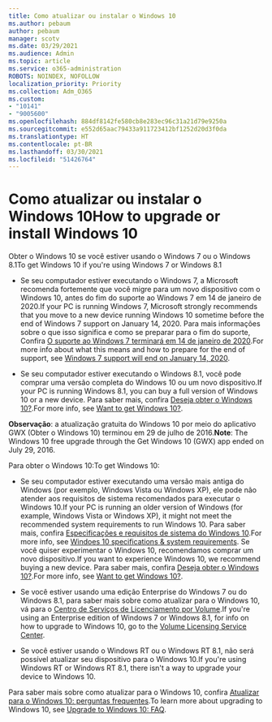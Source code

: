 ```yaml
---
title: Como atualizar ou instalar o Windows 10
ms.author: pebaum
author: pebaum
manager: scotv
ms.date: 03/29/2021
ms.audience: Admin
ms.topic: article
ms.service: o365-administration
ROBOTS: NOINDEX, NOFOLLOW
localization_priority: Priority
ms.collection: Adm_O365
ms.custom:
- "10141"
- "9005600"
ms.openlocfilehash: 884df8142fe580cb8e283ec96c31a21d79e9250a
ms.sourcegitcommit: e552d65aac79433a911723412bf1252d20d3f0da
ms.translationtype: HT
ms.contentlocale: pt-BR
ms.lasthandoff: 03/30/2021
ms.locfileid: "51426764"
---
```

# <a name="how-to-upgrade-or-install-windows-10"></a><span data-ttu-id="1d4b5-102">Como atualizar ou instalar o Windows 10</span><span class="sxs-lookup"><span data-stu-id="1d4b5-102">How to upgrade or install Windows 10</span></span>

<span data-ttu-id="1d4b5-103">Obter o Windows 10 se você estiver usando o Windows 7 ou o Windows 8.1</span><span class="sxs-lookup"><span data-stu-id="1d4b5-103">To get Windows 10 if you're using Windows 7 or Windows 8.1</span></span>

- <span data-ttu-id="1d4b5-104">Se seu computador estiver executando o Windows 7, a Microsoft recomenda fortemente que você migre para um novo dispositivo com o Windows 10, antes do fim do suporte ao Windows 7 em 14 de janeiro de 2020.</span><span class="sxs-lookup"><span data-stu-id="1d4b5-104">If your PC is running Windows 7, Microsoft strongly recommends that you move to a new device running Windows 10 sometime before the end of Windows 7 support on January 14, 2020.</span></span> <span data-ttu-id="1d4b5-105">Para mais informações sobre o que isso significa e como se preparar para o fim do suporte, Confira [O suporte ao Windows 7 terminará em 14 de janeiro de 2020](https://support.microsoft.com/help/4057281/).</span><span class="sxs-lookup"><span data-stu-id="1d4b5-105">For more info about what this means and how to prepare for the end of support, see [Windows 7 support will end on January 14, 2020](https://support.microsoft.com/help/4057281/).</span></span>

- <span data-ttu-id="1d4b5-106">Se seu computador estiver executando o Windows 8.1, você pode comprar uma versão completa do Windows 10 ou um novo dispositivo.</span><span class="sxs-lookup"><span data-stu-id="1d4b5-106">If your PC is running Windows 8.1, you can buy a full version of Windows 10 or a new device.</span></span> <span data-ttu-id="1d4b5-107">Para saber mais, confira [Deseja obter o Windows 10?](https://www.microsoft.com/windows/get-windows-10).</span><span class="sxs-lookup"><span data-stu-id="1d4b5-107">For more info, see [Want to get Windows 10?](https://www.microsoft.com/windows/get-windows-10).</span></span>

<span data-ttu-id="1d4b5-108">**Observação**: a atualização gratuita do Windows 10 por meio do aplicativo GWX (Obter o Windows 10) terminou em 29 de julho de 2016.</span><span class="sxs-lookup"><span data-stu-id="1d4b5-108">**Note**: The Windows 10 free upgrade through the Get Windows 10 (GWX) app ended on July 29, 2016.</span></span>

<span data-ttu-id="1d4b5-109">Para obter o Windows 10:</span><span class="sxs-lookup"><span data-stu-id="1d4b5-109">To get Windows 10:</span></span> 

- <span data-ttu-id="1d4b5-110">Se seu computador estiver executando uma versão mais antiga do Windows (por exemplo, Windows Vista ou Windows XP), ele pode não atender aos requisitos de sistema recomendados para executar o Windows 10.</span><span class="sxs-lookup"><span data-stu-id="1d4b5-110">If your PC is running an older version of Windows (for example, Windows Vista or Windows XP), it might not meet the recommended system requirements to run Windows 10.</span></span> <span data-ttu-id="1d4b5-111">Para saber mais, confira [Especificações e requisitos de sistema do Windows 10](https://www.microsoft.com/windows/windows-10-specifications).</span><span class="sxs-lookup"><span data-stu-id="1d4b5-111">For more info, see [Windoes 10 specifications & system requirements](https://www.microsoft.com/windows/windows-10-specifications).</span></span> <span data-ttu-id="1d4b5-112">Se você quiser experimentar o Windows 10, recomendamos comprar um novo dispositivo.</span><span class="sxs-lookup"><span data-stu-id="1d4b5-112">If you want to experience Windows 10, we recommend buying a new device.</span></span> <span data-ttu-id="1d4b5-113">Para saber mais, confira [Deseja obter o Windows 10?](https://www.microsoft.com/windows/get-windows-10).</span><span class="sxs-lookup"><span data-stu-id="1d4b5-113">For more info, see [Want to get Windows 10?](https://www.microsoft.com/windows/get-windows-10).</span></span>

- <span data-ttu-id="1d4b5-114">Se você estiver usando uma edição Enterprise do Windows 7 ou do Windows 8.1, para saber mais sobre como atualizar para o Windows 10, vá para o [Centro de Serviços de Licenciamento por Volume](https://www.microsoft.com/licensing/servicecenter/default.aspx).</span><span class="sxs-lookup"><span data-stu-id="1d4b5-114">If you're using an Enterprise edition of Windows 7 or Windows 8.1, for info on how to upgrade to Windows 10, go to the [Volume Licensing Service Center](https://www.microsoft.com/licensing/servicecenter/default.aspx).</span></span>

- <span data-ttu-id="1d4b5-115">Se você estiver usando o Windows RT ou o Windows RT 8.1, não será possível atualizar seu dispositivo para o Windows 10.</span><span class="sxs-lookup"><span data-stu-id="1d4b5-115">If you're using Windows RT or Windows RT 8.1, there isn't a way to upgrade your device to Windows 10.</span></span>

<span data-ttu-id="1d4b5-116">Para saber mais sobre como atualizar para o Windows 10, confira [Atualizar para o Windows 10: perguntas frequentes](https://support.microsoft.com/windows/upgrade-to-windows-10-faq-cce52341-7943-594e-72ce-e1cf00382445).</span><span class="sxs-lookup"><span data-stu-id="1d4b5-116">To learn more about upgrading to Windows 10, see [Upgrade to Windows 10: FAQ](https://support.microsoft.com/windows/upgrade-to-windows-10-faq-cce52341-7943-594e-72ce-e1cf00382445).</span></span>
